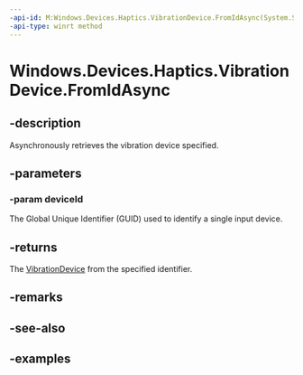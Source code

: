 ```yaml
---
-api-id: M:Windows.Devices.Haptics.VibrationDevice.FromIdAsync(System.String)
-api-type: winrt method
---
```


<!-- Method syntax.
public IAsyncOperation<VibrationDevice> VibrationDevice.FromIdAsync(String deviceId)
-->

# Windows.Devices.Haptics.VibrationDevice.FromIdAsync

## -description
Asynchronously retrieves the vibration device specified.

## -parameters

### -param deviceId
The Global Unique Identifier (GUID) used to identify a single input device.

## -returns
The [VibrationDevice](vibrationdevice.md) from the specified identifier.

## -remarks

## -see-also

## -examples

